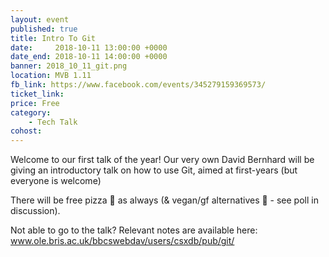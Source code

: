 ```yaml
---
layout: event
published: true
title: Intro To Git
date:     2018-10-11 13:00:00 +0000
date_end: 2018-10-11 14:00:00 +0000 
banner: 2018_10_11_git.png
location: MVB 1.11
fb_link: https://www.facebook.com/events/345279159369573/
ticket_link: 
price: Free
category:
    - Tech Talk
cohost: 
---
```


Welcome to our first talk of the year!
Our very own David Bernhard will be giving an introductory talk on how to use Git, aimed at first-years (but everyone is welcome)

There will be free pizza 🍕 as always (& vegan/gf alternatives 🥙 - see poll in discussion).

Not able to go to the talk? Relevant notes are available here:
www.ole.bris.ac.uk/bbcswebdav/users/csxdb/pub/git/
